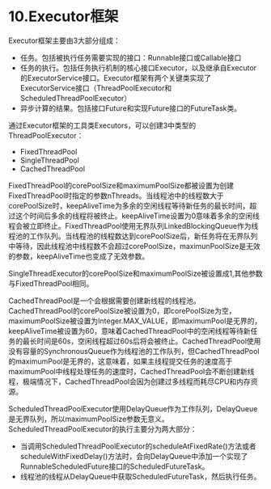 # 10.Executor框架

Executor框架主要由3大部分组成：

+ 任务。包括被执行任务需要实现的接口：Runnable接口或Callable接口
+ 任务的执行。包括任务执行机制的核心接口Executor，以及继承自Executor的ExecutorService接口。Executor框架有两个关键类实现了ExecutorService接口（ThreadPoolExecutor和ScheduledThreadPoolExecutor）
+ 异步计算的结果。包括接口Future和实现Future接口的FutureTask类。

通过Executor框架的工具类Executors，可以创建3中类型的ThreadPoolExecutor：

+ FixedThreadPool
+ SingleThreadPool
+ CachedThreadPool

FixedThreadPool的corePoolSize和maximumPoolSize都被设置为创建FixedThreadPool时指定的参数nThreads。当线程池中的线程数大于corePoolSize时，keepAliveTime为多余的空闲线程等待新任务的最长时间，超过这个时间后多余的线程将被终止。keepAliveTime设置为0意味着多余的空闲线程会被立即终止。FixedThreadPool使用无界队列LinkedBlockingQueue作为线程池的工作队列。当线程池的线程数达到corePoolSize后，新任务将在无界队列中等待，因此线程池中线程数不会超过corePoolSize，maximunPoolSize是无效的参数，keepAliveTime也变成了无效参数。

SingleThreadExecutor的corePoolSize和maximumPoolSize被设置成1,其他参数与FixedThreadPool相同。

CachedThreadPool是一个会根据需要创建新线程的线程池。CachedThreadPool的corePoolSize被设置为0，即corePoolSize为空，maximumPoolSize被设置为Integer.MAX_VALUE，即maximumPool是无界的，keepAliveTime被设置为60，意味着CachedThreadPool中的空闲线程等待新任务的最长时间是60s，空闲线程超过60s后将会被终止。CachedThreadPool使用没有容量的SynchronousQueue作为线程池的工作队列，但CachedThreadPool的maximumPool是无界的，这意味着，如果主线程提交任务的速度高于maximumPool中线程处理任务的速度时，CachedThreadPool会不断创建新线程，极端情况下，CachedThreadPool会因为创建过多线程而耗尽CPU和内存资源。

ScheduledThreadPoolExecutor使用DelayQueue作为工作队列，DelayQueue是无界队列，所以maximumPoolSize参数无意义。ScheduledThreadPoolExecutor的执行主要分为两大部分：

+ 当调用ScheduledThreadPoolExecutor的scheduleAtFixedRate()方法或者scheduleWithFixedDelay()方法时，会向DelayQueue中添加一个实现了RunnableScheduledFuture接口的ScheduledFutureTask。
+ 线程池的线程从DelayQueue中获取ScheduledFutureTask，然后执行任务。